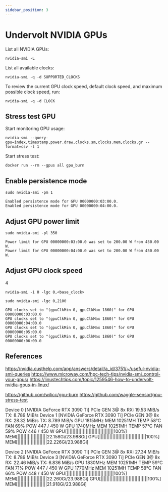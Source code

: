 ```yaml
---
sidebar_position: 3
---
```


# Undervolt NVIDIA GPUs

List all NVIDIA GPUs:

```shell    
nvidia-smi -L
```

List all available clocks:

```shell
nvidia-smi -q -d SUPPORTED_CLOCKS
```

To review the current GPU clock speed, default clock speed, and maximum possible clock speed, run:

```shell
nvidia-smi -q -d CLOCK
```

## Stress test GPU

Start monitoring GPU usage:
```shell
nvidia-smi --query-gpu=index,timestamp,power.draw,clocks.sm,clocks.mem,clocks.gr --format=csv -l 1
```

Start stress test:

```shell
docker run --rm --gpus all gpu_burn
```


## Enable persistence mode

```shell
sudo nvidia-smi -pm 1
```

```text
Enabled persistence mode for GPU 00000000:03:00.0.
Enabled persistence mode for GPU 00000000:04:00.0.
```


## Adjust GPU power limit

```shell
sudo nvidia-smi -pl 350
```

```text
Power limit for GPU 00000000:03:00.0 was set to 200.00 W from 450.00 W.
Power limit for GPU 00000000:04:00.0 was set to 200.00 W from 450.00 W.
```

## Adjust GPU clock speed
4
```shell
nvidia-smi -i 0 -lgc 0,<base_clock>

sudo nvidia-smi -lgc 0,2100
```

```text
GPU clocks set to "(gpuClkMin 0, gpuClkMax 1860)" for GPU 00000000:03:00.0
GPU clocks set to "(gpuClkMin 0, gpuClkMax 1860)" for GPU 00000000:04:00.0
GPU clocks set to "(gpuClkMin 0, gpuClkMax 1860)" for GPU 00000000:05:00.0
GPU clocks set to "(gpuClkMin 0, gpuClkMax 1860)" for GPU 00000000:06:00.0

```


## References
https://nvidia.custhelp.com/app/answers/detail/a_id/3751/~/useful-nvidia-smi-queries
https://www.microway.com/hpc-tech-tips/nvidia-smi_control-your-gpus/
https://linustechtips.com/topic/1259546-how-to-undervolt-nvidia-gpus-in-linux/

https://github.com/wilicc/gpu-burn
https://github.com/waggle-sensor/gpu-stress-test


 Device 0 [NVIDIA GeForce RTX 3090 Ti] PCIe GEN 3@ 8x RX: 19.53 MiB/s TX: 8.789 MiB/s Device 1 [NVIDIA GeForce RTX 3090 Ti] PCIe GEN 3@ 8x RX: 28.32 MiB/s TX: 8.789 MiB/s
 GPU 1815MHz MEM 10251MH TEMP  58°C FAN  69% POW 447 / 450 W                          GPU 1740MHz MEM 10251MH TEMP  57°C FAN  59% POW 446 / 450 W
 GPU[||||||||||||||||||||||||||||||||100%] MEM[||||||||||||||||||||22.158Gi/23.988Gi] GPU[||||||||||||||||||||||||||||||||100%] MEM[||||||||||||||||||||22.226Gi/23.988Gi]

 Device 2 [NVIDIA GeForce RTX 3090 Ti] PCIe GEN 3@ 8x RX: 27.34 MiB/s TX: 8.789 MiB/s Device 3 [NVIDIA GeForce RTX 3090 Ti] PCIe GEN 3@ 8x RX: 22.46 MiB/s TX: 6.836 MiB/s
 GPU 1830MHz MEM 10251MH TEMP  59°C FAN  71% POW 447 / 450 W                          GPU 1770MHz MEM 10251MH TEMP  58°C FAN  66% POW 448 / 450 W
 GPU[||||||||||||||||||||||||||||||||100%] MEM[||||||||||||||||||||22.260Gi/23.988Gi] GPU[||||||||||||||||||||||||||||||||100%] MEM[||||||||||||||||||||21.918Gi/23.988Gi]
